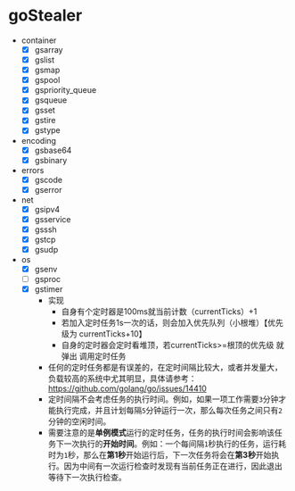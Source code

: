 # goStealer

- container
  - [x] gsarray 
  - [x] gslist
  - [x] gsmap
  - [x] gspool
  - [x] gspriority_queue
  - [x] gsqueue
  - [x] gsset
  - [x] gstire
  - [x] gstype
- encoding
  - [x] gsbase64
  - [x] gsbinary
- errors
  - [x] gscode
  - [x] gserror
- net
  - [x] gsipv4
  - [x] gsservice
  - [x] gsssh
  - [x] gstcp
  - [x] gsudp
- os
  - [x] gsenv
  - [ ] gsproc
  - [x] gstimer
    - 实现
      - 自身有个定时器是100ms就当前计数（currentTicks）+1
      - 若加入定时任务1s一次的话，则会加入优先队列（小根堆）【优先级为 currentTicks+10】
      - 自身的定时器会定时看堆顶，若currentTicks>=根顶的优先级 就弹出  调用定时任务
    - 任何的定时任务都是有误差的，在定时间隔比较大，或者并发量大，负载较高的系统中尤其明显，具体请参考：https://github.com/golang/go/issues/14410
    - 定时间隔不会考虑任务的执行时间。例如，如果一项工作需要`3`分钟才能执行完成，并且计划每隔`5`分钟运行一次，那么每次任务之间只有`2`分钟的空闲时间。
    - 需要注意的是**单例模式**运行的定时任务，任务的执行时间会影响该任务下一次执行的**开始时间**。例如：一个每间隔`1`秒执行的任务，运行耗时为`1`秒，那么在**第1秒**开始运行后，下一次任务将会在**第3秒**开始执行。因为中间有一次运行检查时发现有当前任务正在进行，因此退出等待下一次执行检查。
